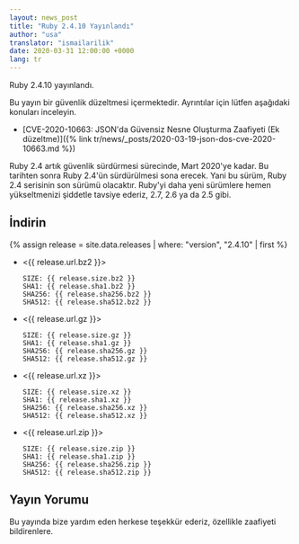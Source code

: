 ```yaml
---
layout: news_post
title: "Ruby 2.4.10 Yayınlandı"
author: "usa"
translator: "ismailarilik"
date: 2020-03-31 12:00:00 +0000
lang: tr
---
```


Ruby 2.4.10 yayınlandı.

Bu yayın bir güvenlik düzeltmesi içermektedir.
Ayrıntılar için lütfen aşağıdaki konuları inceleyin.

* [CVE-2020-10663: JSON'da Güvensiz Nesne Oluşturma Zaafiyeti (Ek düzeltme)]({% link tr/news/_posts/2020-03-19-json-dos-cve-2020-10663.md %})

Ruby 2.4 artık güvenlik sürdürmesi sürecinde, Mart 2020'ye kadar.
Bu tarihten sonra Ruby 2.4'ün sürdürülmesi sona erecek.
Yani bu sürüm, Ruby 2.4 serisinin son sürümü olacaktır.
Ruby'yi daha yeni sürümlere hemen yükseltmenizi şiddetle tavsiye ederiz, 2.7, 2.6 ya da 2.5 gibi.

## İndirin

{% assign release = site.data.releases | where: "version", "2.4.10" | first %}

* <{{ release.url.bz2 }}>

      SIZE: {{ release.size.bz2 }}
      SHA1: {{ release.sha1.bz2 }}
      SHA256: {{ release.sha256.bz2 }}
      SHA512: {{ release.sha512.bz2 }}

* <{{ release.url.gz }}>

      SIZE: {{ release.size.gz }}
      SHA1: {{ release.sha1.gz }}
      SHA256: {{ release.sha256.gz }}
      SHA512: {{ release.sha512.gz }}

* <{{ release.url.xz }}>

      SIZE: {{ release.size.xz }}
      SHA1: {{ release.sha1.xz }}
      SHA256: {{ release.sha256.xz }}
      SHA512: {{ release.sha512.xz }}

* <{{ release.url.zip }}>

      SIZE: {{ release.size.zip }}
      SHA1: {{ release.sha1.zip }}
      SHA256: {{ release.sha256.zip }}
      SHA512: {{ release.sha512.zip }}

## Yayın Yorumu

Bu yayında bize yardım eden herkese teşekkür ederiz, özellikle zaafiyeti bildirenlere.
